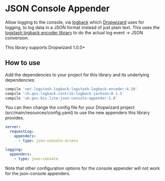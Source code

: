 # JSON Console Appender

Allow logging to the console, via [logback](https://logback.qos.ch/) which [Dropwizard](http://www.dropwizard.io/) uses 
for logging, to log data in a JSON format instead of just plain text. This uses the 
[logstash logback encoder library](https://github.com/logstash/logstash-logback-encoder) to do the actual log event -> 
JSON conversion.

This library supports Dropwizard 1.0.0+

## How to use

Add the dependencies to your project for this library and its underlying dependencies:

```gradle
compile 'net.logstash.logback:logstash-logback-encoder:4.10'
compile 'ch.qos.logback.contrib:logback-jackson:0.1.5'
compile 'uk.gov.bis.lite:json-console-appender:1.0'
```

You can then change the config file for your Dropwizard project (src/main/resources/config.yaml) to use the new 
appenders this library provides.

```yaml
server:
  requestLog:
    appenders:
      - type: json-console-access

logging:
  appenders:
    - type: json-console
```

Note that other configuration options for the console appender will not work for the json-console appenders.
